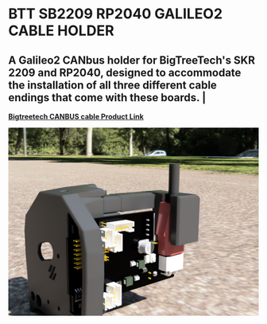 # BTT SB2209 RP2040 GALILEO2 CABLE HOLDER
## A Galileo2 CANbus holder for BigTreeTech's SKR 2209 and RP2040, designed to accommodate the installation of all three different cable endings that come with these boards. |

[**Bigtreetech CANBUS cable Product Link**](https://biqu.equipment/products/bigtreetech-ebb-sb2209-can-v1-0?_pos=1&_sid=606ad3950&_ss=r&variant=40214282731618)


![Preview](./images/preview.png) 
